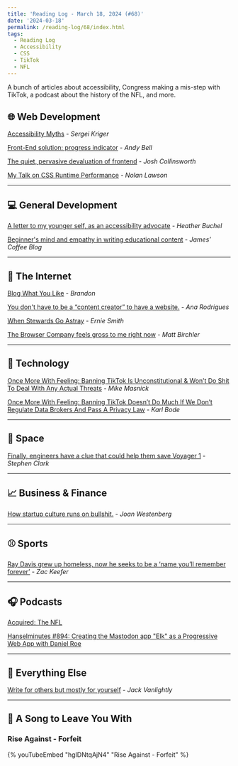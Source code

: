 ```yaml
---
title: 'Reading Log - March 18, 2024 (#68)'
date: '2024-03-18'
permalink: /reading-log/68/index.html
tags:
  - Reading Log
  - Accessibility
  - CSS
  - TikTok
  - NFL
---
```


A bunch of articles about accessibility, Congress making a mis-step with TikTok, a podcast about the history of the NFL, and more.
<!-- excerpt -->

## 🌐 Web Development

[Accessibility Myths](https://a11ymyths.com/) - *Sergei Kriger*

[Front-End solution: progress indicator](https://piccalil.li/blog/solution-009-progress-indicator/) - *Andy Bell*

[The quiet, pervasive devaluation of frontend](https://joshcollinsworth.com/blog/devaluing-frontend) - *Josh Collinsworth*

[My Talk on CSS Runtime Performance](https://nolanlawson.com/2023/01/17/my-talk-on-css-runtime-performance/) - *Nolan Lawson*

---

## 💻 General Development

[A letter to my younger self, as an accessibility advocate](https://heather-buchel.com/blog/2024/03/letters-to-an-accessibility-advocate/) - *Heather Buchel*

[Beginner's mind and empathy in writing educational content](https://jamesg.blog/2024/02/28/beginners-mind-empathy/) - *James’ Coffee Blog*

---

## 📡 The Internet

[Blog What You Like](https://brandonwrites.xyz/blog-what-you-like/) - *Brandon*

[You don't have to be a “content creator” to have a website.](https://ohhelloana.blog/just-get-a-website/) - *Ana Rodrigues*

[When Stewards Go Astray](https://tedium.co/2024/02/28/wordpress-automattic-tumblr-controversy/) - *Ernie Smith*

[The Browser Company feels gross to me right now](https://birchtree.me/blog/the-browser-company-feels-gross-to-me-right-now/) - *Matt Birchler*

---

## 🔌 Technology

[Once More With Feeling: Banning TikTok Is Unconstitutional & Won’t Do Shit To Deal With Any Actual Threats](https://www.techdirt.com/2024/03/14/once-more-with-feeling-banning-tiktok-is-unconstitutional-wont-do-shit-to-deal-with-any-actual-threats/) - *Mike Masnick*

[Once More With Feeling: Banning TikTok Doesn’t Do Much If We Don’t Regulate Data Brokers And Pass A Privacy Law](https://www.techdirt.com/2024/03/11/once-more-with-feeling-banning-tiktok-doesnt-do-much-if-we-dont-regulate-data-brokers-and-pass-a-privacy-law/) - *Karl Bode*

---

## 🚀 Space

[Finally, engineers have a clue that could help them save Voyager 1](https://arstechnica.com/space/2024/03/finally-engineers-have-a-clue-that-could-help-them-save-voyager-1/) - *Stephen Clark*

---

## 📈 Business & Finance

[How startup culture runs on bullshit.](https://joanwestenberg.com/blog/how-startup-culture-runs-on-bullshit) - *Joan Westenberg*

---

## ⚾️ Sports

[Ray Davis grew up homeless, now he seeks to be a ‘name you’ll remember forever’](https://theathletic.com/5293529/2024/02/29/ray-davis-nfl-draft-kentucky-vanderbilt/) - *Zac Keefer*

---

## 🎧 Podcasts

[Acquired: The NFL](https://www.acquired.fm/episodes/the-nfl)

[Hanselminutes #894: Creating the Mastodon app "Elk" as a Progressive Web App with Daniel Roe](https://hanselminutes.com/894/creating-the-mastodon-app-elk-as-a-progressive-web-app-with-daniel-roe)

---

## 🎒 Everything Else

[Write for others but mostly for yourself](https://jack-vanlightly.com/blog/2022/1/25/write-for-others-but-mostly-for-yourself) - *Jack Vanlightly*

---

## 🎵 A Song to Leave You With

<h3 class="music">Rise Against - Forfeit</h3>

{% youTubeEmbed "hgIDNtqAjN4" "Rise Against - Forfeit" %}

